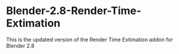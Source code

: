 # Blender-2.8-Render-Time-Extimation
This is the updated version of the Render Time Extimation addon for Blender 2.8
